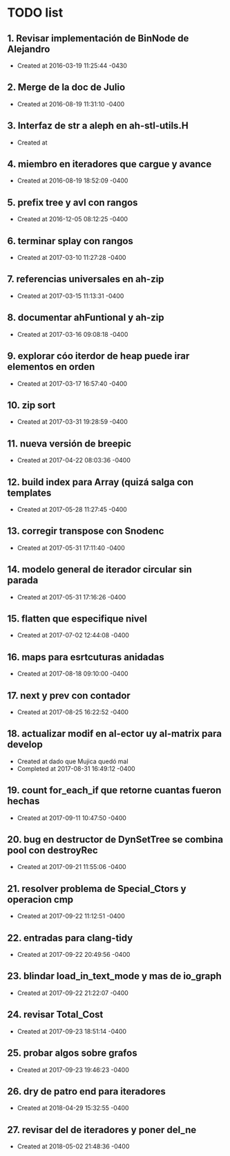 # TODO list
## 1. Revisar implementación de BinNode de Alejandro
- Created at   2016-03-19 11:25:44 -0430

## 2. Merge de la doc de Julio
- Created at   2016-08-19 11:31:10 -0400

## 3. Interfaz de str a aleph en ah-stl-utils.H 
- Created at   

## 4. miembro en iteradores que cargue y avance
- Created at   2016-08-19 18:52:09 -0400

## 5. prefix tree y avl con rangos
- Created at   2016-12-05 08:12:25 -0400

## 6. terminar splay con rangos
- Created at   2017-03-10 11:27:28 -0400

## 7. referencias universales en ah-zip
- Created at   2017-03-15 11:13:31 -0400

## 8. documentar ahFuntional y ah-zip
- Created at   2017-03-16 09:08:18 -0400

## 9. explorar cóo iterdor de heap puede irar elementos en orden
- Created at   2017-03-17 16:57:40 -0400

## 10. zip sort
- Created at   2017-03-31 19:28:59 -0400

## 11. nueva versión de breepic
- Created at   2017-04-22 08:03:36 -0400

## 12. build index para Array (quizá salga con templates
- Created at   2017-05-28 11:27:45 -0400

## 13. corregir transpose con Snodenc
- Created at   2017-05-31 17:11:40 -0400

## 14. modelo general de iterador circular sin parada
- Created at   2017-05-31 17:16:26 -0400

## 15. flatten que especifique nivel
- Created at   2017-07-02 12:44:08 -0400

## 16. maps para esrtcuturas anidadas
- Created at   2017-08-18 09:10:00 -0400

## 17. next y prev con contador
- Created at   2017-08-25 16:22:52 -0400

## 18. actualizar modif en al-ector uy al-matrix para develop
- Created at    dado que Mujica quedó mal
- Completed at 2017-08-31 16:49:12 -0400

## 19. count for_each_if que retorne cuantas fueron hechas
- Created at   2017-09-11 10:47:50 -0400

## 20. bug en destructor de DynSetTree se combina pool con destroyRec
- Created at   2017-09-21 11:55:06 -0400

## 21. resolver problema de Special_Ctors y operacion cmp
- Created at   2017-09-22 11:12:51 -0400

## 22. entradas para clang-tidy
- Created at   2017-09-22 20:49:56 -0400

## 23. blindar load_in_text_mode y mas de io_graph
- Created at   2017-09-22 21:22:07 -0400

## 24. revisar Total_Cost
- Created at   2017-09-23 18:51:14 -0400

## 25. probar algos sobre grafos
- Created at   2017-09-23 19:46:23 -0400

## 26. dry de patro end para iteradores
- Created at   2018-04-29 15:32:55 -0400

## 27. revisar del de iteradores y poner del_ne
- Created at   2018-05-02 21:48:36 -0400

